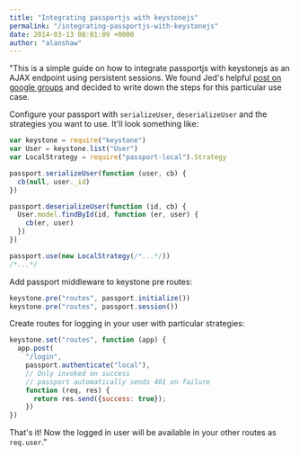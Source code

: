 ```yaml
---
title: "Integrating passportjs with keystonejs"
permalink: "/integrating-passportjs-with-keystonejs"
date: 2014-03-13 08:01:09 +0000
author: "alanshaw"
---
```

"This is a simple guide on how to integrate passportjs with keystonejs as an AJAX endpoint using persistent sessions. We found Jed's helpful [post on google groups](https://groups.google.com/forum/#!topic/keystonejs/zfcCWS_WhdU) and decided to write down the steps for this particular use case.

Configure your passport with `serializeUser`, `deserializeUser` and the strategies you want to use. It'll look something like:

```js
var keystone = require("keystone")
var User = keystone.list("User")
var LocalStrategy = require("passport-local").Strategy

passport.serializeUser(function (user, cb) {
  cb(null, user._id)
})

passport.deserializeUser(function (id, cb) {
  User.model.findById(id, function (er, user) {
    cb(er, user)
  })
})

passport.use(new LocalStrategy(/*...*/))
/*...*/
```

Add passport middleware to keystone pre routes:

```js
keystone.pre("routes", passport.initialize())
keystone.pre("routes", passport.session())
```

Create routes for logging in your user with particular strategies:

```js
keystone.set("routes", function (app) {
  app.post(
    "/login",
    passport.authenticate("local"),
    // Only invoked on success
    // passport automatically sends 401 on failure
    function (req, res) {
      return res.send({success: true});
    })
})
```

That's it! Now the logged in user will be available in your other routes as `req.user`."
